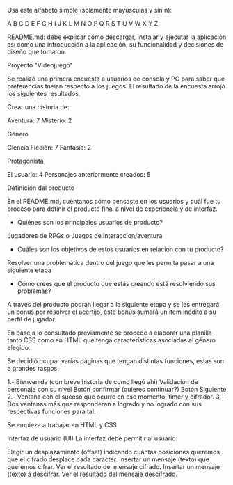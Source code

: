 Usa este alfabeto simple (solamente mayúsculas y sin ñ):

A B C D E F G H I J K L M N O P Q R S T U V W X Y Z

README.md: debe explicar cómo descargar, instalar y ejecutar la aplicación así como una introducción a la aplicación, su funcionalidad y decisiones de diseño que tomaron.


Proyecto "Videojuego"

Se realizó una primera encuesta a usuarios de consola y PC para saber que preferencias tneían respecto a los juegos. El resultado de la encuesta arrojó los siguientes resultados.

Crear una historia de:

Aventura: 7
Misterio: 2

Género

Ciencia Ficción: 7
Fantasía: 2

Protagonista

El usuario: 4
Personajes anteriormente creados: 5

Definición del producto

En el README.md, cuéntanos cómo pensaste en los usuarios y cuál fue tu proceso para definir el producto final a nivel de experiencia y de interfaz.

- Quiénes son los principales usuarios de producto?

Jugadores de RPGs o Juegos de interaccion/aventura

- Cuáles son los objetivos de estos usuarios en relación con tu producto?

Resolver una problemática dentro del juego que les permita pasar a una siguiente etapa

- Cómo crees que el producto que estás creando está resolviendo sus problemas?

A través del producto podrán llegar a la siguiente etapa y se les entregará un bonus por resolver el acertijo, este bonus sumará un item inédito a su perfil de jugador.

En base a lo consultado previamente se procede a elaborar una planilla tanto CSS como en HTML que tenga características asociadas al género elegido.

Se decidió ocupar varias páginas que tengan distintas funciones, estas son a grandes rasgos:


1.- Bienvenida (con breve historia de como llegó ahi)
    Validación de personaje con su nivel
    Botón confirmar (quieres continuar?)
    Botón Siguiente 
2.- Ventana con el suceso que ocurre en ese momento, timer y cifrador.
3.- Dos ventanas más que responderan a logrado y no logrado con sus respectivas funciones para tal.

Se empieza a trabajar en HTML y CSS


Interfaz de usuario (UI)
La interfaz debe permitir al usuario:

Elegir un desplazamiento (offset) indicando cuántas posiciones queremos que el cifrado desplace cada caracter.
Insertar un mensaje (texto) que queremos cifrar.
Ver el resultado del mensaje cifrado.
Insertar un mensaje (texto) a descifrar.
Ver el resultado del mensaje descifrado.